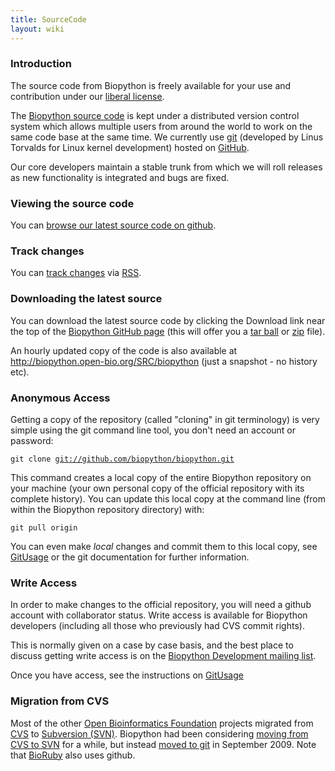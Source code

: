 ```yaml
---
title: SourceCode
layout: wiki
---
```


### Introduction

The source code from Biopython is freely available for your use and
contribution under our [liberal
license](http://www.biopython.org/DIST/LICENSE).

The [Biopython source code](http://github.com/biopython/biopython) is
kept under a distributed version control system which allows multiple
users from around the world to work on the same code base at the same
time. We currently use
[git](http://en.wikipedia.org/wiki/Git_%28software%29) (developed by
Linus Torvalds for Linux kernel development) hosted on
[GitHub](http://github.com).

Our core developers maintain a stable trunk from which we will roll
releases as new functionality is integrated and bugs are fixed.

### Viewing the source code

You can [browse our latest source code on
github](http://github.com/biopython/biopython).

### Track changes

You can [track changes](Tracking_commits "wikilink") via
[RSS](wp:RSS_(file_format) "wikilink").

### Downloading the latest source

You can download the latest source code by clicking the Download link
near the top of the [Biopython GitHub
page](http://github.com/biopython/biopython) (this will offer you a [tar
ball](http://github.com/biopython/biopython/tarball/master) or
[zip](http://github.com/biopython/biopython/zipball/master) file).

An hourly updated copy of the code is also available at
<http://biopython.open-bio.org/SRC/biopython> (just a snapshot - no
history etc).

### Anonymous Access

Getting a copy of the repository (called "cloning" in git terminology)
is very simple using the git command line tool, you don't need an
account or password:

`git clone `[`git://github.com/biopython/biopython.git`](git://github.com/biopython/biopython.git)

This command creates a local copy of the entire Biopython repository on
your machine (your own personal copy of the official repository with its
complete history). You can update this local copy at the command line
(from within the Biopython repository directory) with:

`git pull origin`

You can even make *local* changes and commit them to this local copy,
see [GitUsage](GitUsage "wikilink") or the git documentation for further
information.

### Write Access

In order to make changes to the official repository, you will need a
github account with collaborator status. Write access is available for
Biopython developers (including all those who previously had CVS commit
rights).

This is normally given on a case by case basis, and the best place to
discuss getting write access is on the [Biopython Development mailing
list](mailto:biopython-dev@biopython.org).

Once you have access, see the instructions on
[GitUsage](GitUsage "wikilink")

### Migration from CVS

Most of the other [Open Bioinformatics Foundation](http://open-bio.org)
projects migrated from [CVS](CVS "wikilink") to [Subversion
(SVN)](SVN "wikilink"). Biopython had been considering [moving from CVS
to SVN](Subversion_migration "wikilink") for a while, but instead [moved
to git](GitMigration "wikilink") in September 2009. Note that
[BioRuby](http://bioruby.org) also uses github.
